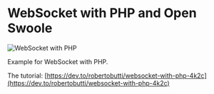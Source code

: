 # WebSocket with PHP and Open Swoole
![WebSocket with PHP](https://cdn.hashnode.com/res/hashnode/image/upload/v1677052108206/80574b05-13d5-421b-a984-a2a4e237ee47.png?w=1600&h=840&fit=crop&crop=entropy&auto=compress,format&format=webp)

Example for WebSocket with PHP.

The tutorial: [https://dev.to/robertobutti/websocket-with-php-4k2c](https://dev.to/robertobutti/websocket-with-php-4k2c)
